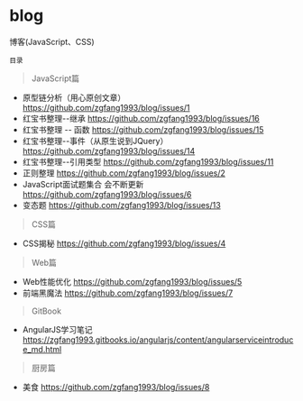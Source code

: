 # blog
博客(JavaScript、CSS)


`目录`

> JavaScript篇

  - 原型链分析（用心原创文章） https://github.com/zgfang1993/blog/issues/1
  - 红宝书整理--继承 https://github.com/zgfang1993/blog/issues/16
  - 红宝书整理 -- 函数 https://github.com/zgfang1993/blog/issues/15
  - 红宝书整理--事件（从原生说到JQuery）  https://github.com/zgfang1993/blog/issues/14
  - 红宝书整理--引用类型  https://github.com/zgfang1993/blog/issues/11
  - 正则整理  https://github.com/zgfang1993/blog/issues/2
  - JavaScript面试题集合 会不断更新 https://github.com/zgfang1993/blog/issues/6
  - 变态题  https://github.com/zgfang1993/blog/issues/13

> CSS篇

  - CSS揭秘 https://github.com/zgfang1993/blog/issues/4

> Web篇

  - Web性能优化 https://github.com/zgfang1993/blog/issues/5
  - 前端黑魔法 https://github.com/zgfang1993/blog/issues/7
  
> GitBook

  - AngularJS学习笔记 https://zgfang1993.gitbooks.io/angularjs/content/angularserviceintroduce_md.html


> 厨房篇

  - 美食  https://github.com/zgfang1993/blog/issues/8 
